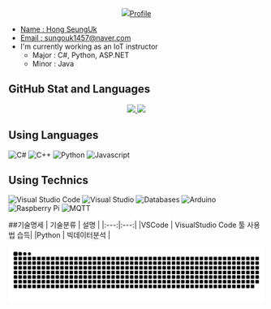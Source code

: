 <p align='center'>
  <a href="https://github.com/sungouk1457">
    <img src="https://capsule-render.vercel.app/api?type=waving&height=300&color=gradient&text=My%20Repositories](https://capsule-render.vercel.app/api?type=waving&height=300&color=gradient&text=My%20Repositories/>
  </a>
</p>

## Profile
- Name : Hong SeungUk
- Email : sungouk1457@naver.com
- I'm currently working as an IoT instructor
  - Major : C#, Python, ASP.NET
  - Minor : Java

 ## GitHub Stat and Languages
 <!--username은 본인걸로-->
<p align='center'>
  <a href="https://github.com/sungouk1457">
    <img src="https://github-readme-stats.vercel.app/api?username=sungouk1457&theme=tokyonight&show_icons=true"/>
    <img src="https://github-readme-stats.vercel.app/api/top-langs/?username=sungouk1457&theme=tokyonight&layout=compact"/>
  </a>
</p>

## Using Languages
<p align='left'>
    <img height="40" src="https://img.icons8.com/?size=100&id=55251&format=png&color=000000" title="C#">
    <img height="40" src="https://img.icons8.com/?size=100&id=55199&format=png&color=000000" title="C++">
    <img height="40" src="https://img.icons8.com/?size=100&id=13441&format=png&color=000000" title="Python">
    <img height="40" src="https://img.icons8.com/?size=100&id=108784&format=png&color=000000" title="Javascript">
</p>

## Using Technics
<p align='left'>
  <img height="40" src="https://img.icons8.com/?size=100&id=9OGIyU8hrxW5&format=png&color=000000" title="Visual Studio Code">
  <img height="40" src="https://img.icons8.com/?size=100&id=ezj3zaVtImPg&format=png&color=000000" title="Visual Studio">
  <img height="40" src="https://img.icons8.com/?size=100&id=NFQusZJ4neki&format=png&color=000000" title="Databases">
  <img height="40" src="https://img.icons8.com/?size=100&id=Of4lZV2lwBQI&format=png&color=000000" title="Arduino">
  <img height="40" src="https://img.icons8.com/?size=100&id=13443&format=png&color=000000" title="Raspberry Pi">
  <img height="40" src="https://mosquitto.org/stickers/mosquitto-mono.png" title="MQTT">
</p>

##기술명세
| 기술분류 | 설명 |
|:---:|:---:|
|VSCode | VisualStudio Code 툴 사용법 습득|
|Python | 빅데이터분석 |

<img src="https://raw.githubusercontent.com/Platane/snk/output/github-contribution-grid-snake.svg" />
